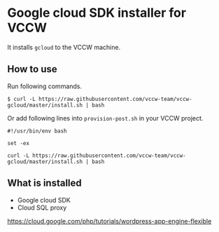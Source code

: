 # Google cloud SDK installer for VCCW

It installs `gcloud` to the VCCW machine.

## How to use

Run following commands.

```
$ curl -L https://raw.githubusercontent.com/vccw-team/vccw-gcloud/master/install.sh | bash
```

Or add following lines into `provision-post.sh` in your VCCW project.

```
#!/usr/bin/env bash

set -ex

curl -L https://raw.githubusercontent.com/vccw-team/vccw-gcloud/master/install.sh | bash
```

## What is installed

* Google cloud SDK
* Cloud SQL proxy

https://cloud.google.com/php/tutorials/wordpress-app-engine-flexible
